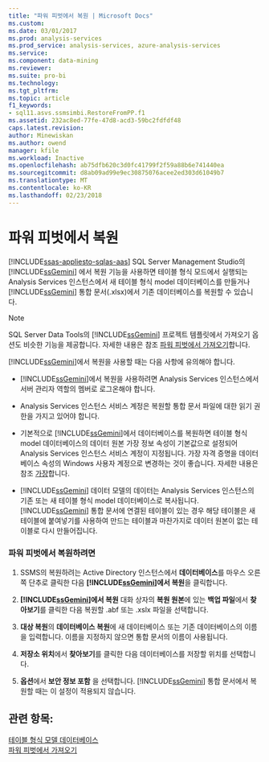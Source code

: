 ```yaml
---
title: "파워 피벗에서 복원 | Microsoft Docs"
ms.custom: 
ms.date: 03/01/2017
ms.prod: analysis-services
ms.prod_service: analysis-services, azure-analysis-services
ms.service: 
ms.component: data-mining
ms.reviewer: 
ms.suite: pro-bi
ms.technology: 
ms.tgt_pltfrm: 
ms.topic: article
f1_keywords:
- sql11.asvs.ssmsimbi.RestoreFromPP.f1
ms.assetid: 232ac8ed-77fe-47d8-acd3-59bc2fdfdf48
caps.latest.revision: 
author: Minewiskan
ms.author: owend
manager: kfile
ms.workload: Inactive
ms.openlocfilehash: ab75dfb620c3d0fc41799f2f59a88b6e741440ea
ms.sourcegitcommit: d8ab09ad99e9ec30875076acee2ed303d61049b7
ms.translationtype: MT
ms.contentlocale: ko-KR
ms.lasthandoff: 02/23/2018
---
```

# <a name="restore-from-power-pivot"></a>파워 피벗에서 복원
[!INCLUDE[ssas-appliesto-sqlas-aas](../../includes/ssas-appliesto-sqlas-aas.md)]
SQL Server Management Studio의 [!INCLUDE[ssGemini](../../includes/ssgemini-md.md)] 에서 복원 기능을 사용하면 테이블 형식 모드에서 실행되는 Analysis Services 인스턴스에서 새 테이블 형식 model 데이터베이스를 만들거나 [!INCLUDE[ssGemini](../../includes/ssgemini-md.md)] 통합 문서(.xlsx)에서 기존 데이터베이스를 복원할 수 있습니다.  
  
> [!NOTE]  
>  SQL Server Data Tools의 [!INCLUDE[ssGemini](../../includes/ssgemini-md.md)] 프로젝트 템플릿에서 가져오기 옵션도 비슷한 기능을 제공합니다. 자세한 내용은 참조 [파워 피벗에서 가져오기](../../analysis-services/tabular-models/import-from-power-pivot-ssas-tabular.md)합니다.  
  
 [!INCLUDE[ssGemini](../../includes/ssgemini-md.md)]에서 복원을 사용할 때는 다음 사항에 유의해야 합니다.  
  
-   [!INCLUDE[ssGemini](../../includes/ssgemini-md.md)]에서 복원을 사용하려면 Analysis Services 인스턴스에서 서버 관리자 역할의 멤버로 로그온해야 합니다.  
  
-   Analysis Services 인스턴스 서비스 계정은 복원할 통합 문서 파일에 대한 읽기 권한을 가지고 있어야 합니다.  
  
-   기본적으로 [!INCLUDE[ssGemini](../../includes/ssgemini-md.md)]에서 데이터베이스를 복원하면 테이블 형식 model 데이터베이스의 데이터 원본 가장 정보 속성이 기본값으로 설정되어 Analysis Services 인스턴스 서비스 계정이 지정됩니다. 가장 자격 증명을 데이터베이스 속성의 Windows 사용자 계정으로 변경하는 것이 좋습니다. 자세한 내용은 참조 [가장](../../analysis-services/tabular-models/impersonation-ssas-tabular.md)합니다.  
  
-   [!INCLUDE[ssGemini](../../includes/ssgemini-md.md)] 데이터 모델의 데이터는 Analysis Services 인스턴스의 기존 또는 새 테이블 형식 model 데이터베이스로 복사됩니다. [!INCLUDE[ssGemini](../../includes/ssgemini-md.md)] 통합 문서에 연결된 테이블이 있는 경우 해당 테이블은 새 테이블에 붙여넣기를 사용하여 만드는 테이블과 마찬가지로 데이터 원본이 없는 테이블로 다시 만들어집니다.  
  
### <a name="to-restore-from-power-pivot"></a>파워 피벗에서 복원하려면  
  
1.  SSMS의 복원하려는 Active Directory 인스턴스에서 **데이터베이스**를 마우스 오른쪽 단추로 클릭한 다음 **[!INCLUDE[ssGemini](../../includes/ssgemini-md.md)]에서 복원**을 클릭합니다.  
  
2.  **[!INCLUDE[ssGemini](../../includes/ssgemini-md.md)]에서 복원** 대화 상자의 **복원 원본**에 있는 **백업 파일**에서 **찾아보기**를 클릭한 다음 복원할 .abf 또는 .xslx 파일을 선택합니다.  
  
3.  **대상 복원**의 **데이터베이스 복원**에 새 데이터베이스 또는 기존 데이터베이스의 이름을 입력합니다. 이름을 지정하지 않으면 통합 문서의 이름이 사용됩니다.  
  
4.  **저장소 위치**에서 **찾아보기**를 클릭한 다음 데이터베이스를 저장할 위치를 선택합니다.  
  
5.  **옵션**에서 **보안 정보 포함** 을 선택합니다. [!INCLUDE[ssGemini](../../includes/ssgemini-md.md)] 통합 문서에서 복원할 때는 이 설정이 적용되지 않습니다.  
  
## <a name="see-also"></a>관련 항목:  
 [테이블 형식 모델 데이터베이스](../../analysis-services/tabular-models/tabular-model-databases-ssas-tabular.md)   
 [파워 피벗에서 가져오기](../../analysis-services/tabular-models/import-from-power-pivot-ssas-tabular.md)  
  
  
